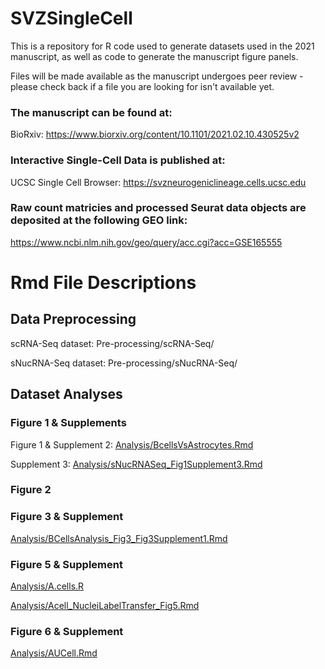 # SVZSingleCell

This is a repository for R code used to generate datasets used in the 2021 manuscript, as well as code to generate the manuscript figure panels.

Files will be made available as the manuscript undergoes peer review - please check back if a file you are looking for isn't available yet.

### The manuscript can be found at: 
BioRxiv: https://www.biorxiv.org/content/10.1101/2021.02.10.430525v2

### Interactive Single-Cell Data is published at:
UCSC Single Cell Browser: https://svzneurogeniclineage.cells.ucsc.edu

### Raw count matricies and processed Seurat data objects are deposited at the following GEO link:
https://www.ncbi.nlm.nih.gov/geo/query/acc.cgi?acc=GSE165555

# Rmd File Descriptions

## Data Preprocessing
scRNA-Seq dataset: Pre-processing/scRNA-Seq/

sNucRNA-Seq dataset: Pre-processing/sNucRNA-Seq/

## Dataset Analyses

### Figure 1 & Supplements

Figure 1 & Supplement 2: [Analysis/BcellsVsAstrocytes.Rmd](https://github.com/AlvarezBuyllaLab/SVZSingleCell/blob/master/Analysis/BcellsVsAstrocytes.Rmd)

Supplement 3: [Analysis/sNucRNASeq_Fig1Supplement3.Rmd](https://github.com/AlvarezBuyllaLab/SVZSingleCell/blob/master/Analysis/sNucRNASeq_Fig1Supplement3.Rmd)

### Figure 2


### Figure 3 & Supplement
[Analysis/BCellsAnalysis_Fig3_Fig3Supplement1.Rmd](https://github.com/AlvarezBuyllaLab/SVZSingleCell/blob/master/Analysis/BcellsClusterAnalysis_Fig3_Fig3Supplement1.Rmd)

### Figure 5 & Supplement
[Analysis/A.cells.R](https://github.com/AlvarezBuyllaLab/SVZSingleCell/blob/master/Analysis/A.cells.r)

[Analysis/Acell_NucleiLabelTransfer_Fig5.Rmd](https://github.com/AlvarezBuyllaLab/SVZSingleCell/blob/master/Analysis/Acell_NucleiLabelTransfer_Fig5.Rmd)

### Figure 6 & Supplement

[Analysis/AUCell.Rmd](https://github.com/AlvarezBuyllaLab/SVZSingleCell/blob/master/Analysis/AUCell.Rmd)
